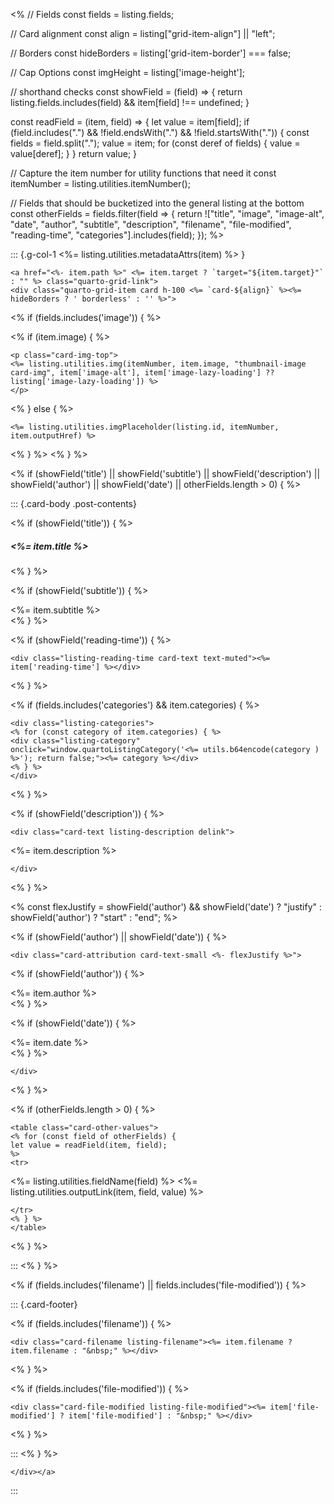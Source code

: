 <%
// Fields
const fields = listing.fields;

// Card alignment
const align = listing["grid-item-align"] || "left";

// Borders
const hideBorders = listing['grid-item-border'] === false;

// Cap Options
const imgHeight = listing['image-height'];

// shorthand checks
const showField = (field) => {
return listing.fields.includes(field) && item[field] !== undefined;
}

const readField = (item, field) => {
let value = item[field];
if (field.includes(".") && !field.endsWith(".") && !field.startsWith(".")) {
const fields = field.split(".");
value = item;
for (const deref of fields) {
value = value[deref];
}
}
return value;
}

// Capture the item number for utility functions that need it
const itemNumber = listing.utilities.itemNumber();

// Fields that should be bucketized into the general listing at the bottom
const otherFields = fields.filter(field => {
return !["title", "image", "image-alt", "date", "author", "subtitle", "description", "filename", "file-modified", "reading-time", "categories"].includes(field);
});
%>

::: {.g-col-1 <%= listing.utilities.metadataAttrs(item) %> }

```{=html}
<a href="<%- item.path %>" <%= item.target ? `target="${item.target}"` : "" %> class="quarto-grid-link">
<div class="quarto-grid-item card h-100 <%= `card-${align}` %><%= hideBorders ? ' borderless' : '' %>">
```

<% if (fields.includes('image')) { %>

<% if (item.image) { %>

```{=html}
<p class="card-img-top">
<%= listing.utilities.img(itemNumber, item.image, "thumbnail-image card-img", item['image-alt'], item['image-lazy-loading'] ?? listing['image-lazy-loading']) %>
</p>
```

<% } else { %>

```{=html}
<%= listing.utilities.imgPlaceholder(listing.id, itemNumber, item.outputHref) %>
```

<% } %>
<% } %>

<% if (showField('title') || showField('subtitle') || showField('description') || showField('author') || showField('date') || otherFields.length > 0) { %>

::: {.card-body .post-contents}

<% if (showField('title')) { %>

<h5 class="no-anchor card-title listing-title"><%= item.title %></h5>
<% } %>

<% if (showField('subtitle')) { %>

<div class="card-subtitle listing-subtitle"><%= item.subtitle %></div>
<% } %>

<% if (showField('reading-time')) { %>

```{=html}
<div class="listing-reading-time card-text text-muted"><%= item['reading-time'] %></div>
```

<% } %>

<% if (fields.includes('categories') && item.categories) { %>

```{=html}
<div class="listing-categories">
<% for (const category of item.categories) { %>
<div class="listing-category" onclick="window.quartoListingCategory('<%= utils.b64encode(category ) %>'); return false;"><%= category %></div>
<% } %>
</div>
```

<% } %>

<% if (showField('description')) { %>

```{=html}
<div class="card-text listing-description delink">
```

<%= item.description %>

```{=html}
</div>
```

<% } %>

<%
const flexJustify = showField('author') && showField('date') ? "justify" : showField('author') ? "start" : "end";
%>

<% if (showField('author') || showField('date')) { %>

```{=html}
<div class="card-attribution card-text-small <%- flexJustify %>">
```

<% if (showField('author')) { %>

<div class="listing-author"><%= item.author %></div>
<% } %>

<% if (showField('date')) { %>

<div class="listing-date"><%= item.date %></div>
<% } %>

```{=html}
</div>
```

<% } %>

<% if (otherFields.length > 0) { %>

```{=html}
<table class="card-other-values">
<% for (const field of otherFields) {
let value = readField(item, field);
%>
<tr>
```

<td><%= listing.utilities.fieldName(field) %></td>
<td class="<%- field %>"><%= listing.utilities.outputLink(item, field, value) %></td>

```{=html}
</tr>
<% } %>
</table>
```

<% } %>

:::
<% } %>

<% if (fields.includes('filename') || fields.includes('file-modified')) { %>

::: {.card-footer}

<% if (fields.includes('filename')) { %>

```{=html}
<div class="card-filename listing-filename"><%= item.filename ? item.filename : "&nbsp;" %></div>
```

<% } %>

<% if (fields.includes('file-modified')) { %>

```{=html}
<div class="card-file-modified listing-file-modified"><%= item['file-modified'] ? item['file-modified'] : "&nbsp;" %></div>
```

<% } %>

:::
<% } %>

```{=html}
</div></a>
```

:::
